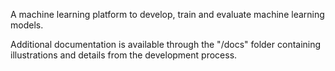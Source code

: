 A machine learning platform to develop, train and evaluate machine learning models.

Additional documentation is available through the "/docs" folder containing illustrations and details from the development process.
